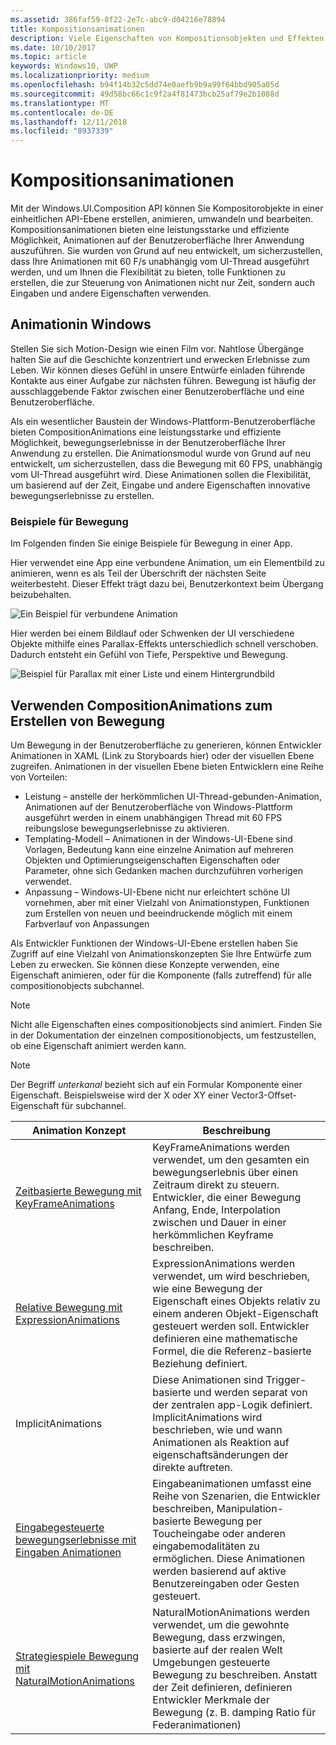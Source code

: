 ```yaml
---
ms.assetid: 386faf59-8f22-2e7c-abc9-d04216e78894
title: Kompositionsanimationen
description: Viele Eigenschaften von Kompositionsobjekten und Effekten können mit Keyframeanimationen und Ausdrucksanimationen animiert werden. Dadurch können sich Eigenschaften eines UI-Elements im Laufe der Zeit oder auf der Grundlage einer Berechnung verändern.
ms.date: 10/10/2017
ms.topic: article
keywords: Windows10, UWP
ms.localizationpriority: medium
ms.openlocfilehash: b94f14b32c5dd74e0aefb9b9a99f64bbd905a05d
ms.sourcegitcommit: 49d58bc66c1c9f2a4f81473bcb25af79e2b1088d
ms.translationtype: MT
ms.contentlocale: de-DE
ms.lasthandoff: 12/11/2018
ms.locfileid: "8937339"
---
```

# <a name="composition-animations"></a>Kompositionsanimationen

Mit der Windows.UI.Composition API können Sie Kompositorobjekte in einer einheitlichen API-Ebene erstellen, animieren, umwandeln und bearbeiten. Kompositionsanimationen bieten eine leistungsstarke und effiziente Möglichkeit, Animationen auf der Benutzeroberfläche Ihrer Anwendung auszuführen. Sie wurden von Grund auf neu entwickelt, um sicherzustellen, dass Ihre Animationen mit 60 F/s unabhängig vom UI-Thread ausgeführt werden, und um Ihnen die Flexibilität zu bieten, tolle Funktionen zu erstellen, die zur Steuerung von Animationen nicht nur Zeit, sondern auch Eingaben und andere Eigenschaften verwenden.

## <a name="motion-in-windows"></a>Animationin Windows

Stellen Sie sich Motion-Design wie einen Film vor. Nahtlose Übergänge halten Sie auf die Geschichte konzentriert und erwecken Erlebnisse zum Leben. Wir können dieses Gefühl in unsere Entwürfe einladen führende Kontakte aus einer Aufgabe zur nächsten führen. Bewegung ist häufig der ausschlaggebende Faktor zwischen einer Benutzeroberfläche und eine Benutzeroberfläche.

Als ein wesentlicher Baustein der Windows-Plattform-Benutzeroberfläche bieten CompositionAnimations eine leistungsstarke und effiziente Möglichkeit, bewegungserlebnisse in der Benutzeroberfläche Ihrer Anwendung zu erstellen. Die Animationsmodul wurde von Grund auf neu entwickelt, um sicherzustellen, dass die Bewegung mit 60 FPS, unabhängig vom UI-Thread ausgeführt wird. Diese Animationen sollen die Flexibilität, um basierend auf der Zeit, Eingabe und andere Eigenschaften innovative bewegungserlebnisse zu erstellen.

### <a name="examples-of-motion"></a>Beispiele für Bewegung

Im Folgenden finden Sie einige Beispiele für Bewegung in einer App.

Hier verwendet eine App eine verbundene Animation, um ein Elementbild zu animieren, wenn es als Teil der Überschrift der nächsten Seite weiterbesteht. Dieser Effekt trägt dazu bei, Benutzerkontext beim Übergang beizubehalten.

![Ein Beispiel für verbundene Animation](images/animation/connected-animation-example.gif)

Hier werden bei einem Bildlauf oder Schwenken der UI verschiedene Objekte mithilfe eines Parallax-Effekts unterschiedlich schnell verschoben. Dadurch entsteht ein Gefühl von Tiefe, Perspektive und Bewegung.

![Beispiel für Parallax mit einer Liste und einem Hintergrundbild](images/animation/parallax-example.gif)

## <a name="using-compositionanimations-to-create-motion"></a>Verwenden CompositionAnimations zum Erstellen von Bewegung

Um Bewegung in der Benutzeroberfläche zu generieren, können Entwickler Animationen in XAML (Link zu Storyboards hier) oder der visuellen Ebene zugreifen. Animationen in der visuellen Ebene bieten Entwicklern eine Reihe von Vorteilen:

- Leistung – anstelle der herkömmlichen UI-Thread-gebunden-Animation, Animationen auf der Benutzeroberfläche von Windows-Plattform ausgeführt werden in einem unabhängigen Thread mit 60 FPS reibungslose bewegungserlebnisse zu aktivieren.
- Templating-Modell – Animationen in der Windows-UI-Ebene sind Vorlagen, Bedeutung kann eine einzelne Animation auf mehreren Objekten und Optimierungseigenschaften Eigenschaften oder Parameter, ohne sich Gedanken machen durchzuführen vorherigen verwendet.
- Anpassung – Windows-UI-Ebene nicht nur erleichtert schöne UI vornehmen, aber mit einer Vielzahl von Animationstypen, Funktionen zum Erstellen von neuen und beeindruckende möglich mit einem Farbverlauf von Anpassungen

Als Entwickler Funktionen der Windows-UI-Ebene erstellen haben Sie Zugriff auf eine Vielzahl von Animationskonzepten Sie Ihre Entwürfe zum Leben zu erwecken. Sie können diese Konzepte verwenden, eine Eigenschaft animieren, oder für die Komponente (falls zutreffend) für alle compositionobjects subchannel.

> [!NOTE]
> Nicht alle Eigenschaften eines compositionobjects sind animiert. Finden Sie in der Dokumentation der einzelnen compositionobjects, um festzustellen, ob eine Eigenschaft animiert werden kann.

> [!NOTE]
> Der Begriff _unterkanal_ bezieht sich auf ein Formular Komponente einer Eigenschaft. Beispielsweise wird der X oder XY einer Vector3-Offset-Eigenschaft für subchannel.

| Animation Konzept | Beschreibung |
| ----------------- | ----------- |
| [Zeitbasierte Bewegung mit KeyFrameAnimations](time-animations.md)  | KeyFrameAnimations werden verwendet, um den gesamten ein bewegungserlebnis über einen Zeitraum direkt zu steuern. Entwickler, die einer Bewegung Anfang, Ende, Interpolation zwischen und Dauer in einer herkömmlichen Keyframe beschreiben. |
| [Relative Bewegung mit ExpressionAnimations](relation-animations.md)  | ExpressionAnimations werden verwendet, um wird beschrieben, wie eine Bewegung der Eigenschaft eines Objekts relativ zu einem anderen Objekt-Eigenschaft gesteuert werden soll. Entwickler definieren eine mathematische Formel, die die Referenz-basierte Beziehung definiert. |
| ImplicitAnimations | Diese Animationen sind Trigger-basierte und werden separat von der zentralen app-Logik definiert. ImplicitAnimations wird beschrieben, wie und wann Animationen als Reaktion auf eigenschaftsänderungen der direkte auftreten. |
| [Eingabegesteuerte bewegungserlebnisse mit Eingaben Animationen](input-driven-animations.md)  | Eingabeanimationen umfasst eine Reihe von Szenarien, die Entwickler beschreiben, Manipulation-basierte Bewegung per Toucheingabe oder anderen eingabemodalitäten zu ermöglichen. Diese Animationen werden basierend auf aktive Benutzereingaben oder Gesten gesteuert. |
| [Strategiespiele Bewegung mit NaturalMotionAnimations](natural-animations.md)  | NaturalMotionAnimations werden verwendet, um die gewohnte Bewegung, dass erzwingen, basierte auf der realen Welt Umgebungen gesteuerte Bewegung zu beschreiben. Anstatt der Zeit definieren, definieren Entwickler Merkmale der Bewegung (z. B. damping Ratio für Federanimationen) |